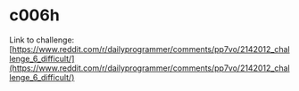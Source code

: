 # c006h

Link to challenge: [https://www.reddit.com/r/dailyprogrammer/comments/pp7vo/2142012_challenge_6_difficult/](https://www.reddit.com/r/dailyprogrammer/comments/pp7vo/2142012_challenge_6_difficult/)